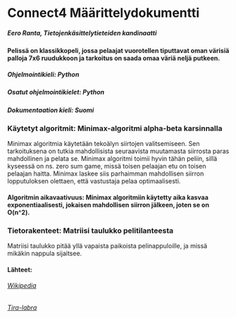 # Connect4 Määrittelydokumentti
##### Eero Ranta, Tietojenkäsittelytieteiden kandinaatti
#### Pelissä on klassikkopeli, jossa pelaajat vuorotellen tiputtavat oman värisiä palloja 7x6 ruudukkoon ja tarkoitus on saada omaa väriä neljä putkeen.
##### Ohjelmointikieli: Python
##### Osatut ohjelmointikielet: Python
##### Dokumentaation kieli: Suomi
### Käytetyt algoritmit: Minimax-algoritmi alpha-beta karsinnalla
Minimax algoritmia käytetään tekoälyn siirtojen valitsemiseen. Sen tarkoituksena on tutkia mahdollisista seuraavista muutamasta siirrosta paras mahdollinen ja pelata se. Minimax algoritmi toimii hyvin tähän peliin, sillä kyseessä on ns. zero sum game, missä toisen pelaajan etu on toisen pelaajan haitta. Minimax laskee siis parhaimman mahdollisen siirron lopputuloksen olettaen, että vastustaja pelaa optimaalisesti.
#### Algoritmin aikavaativuus: Minimax algoritmiin käytetty aika kasvaa exponentiaalisesti, jokaisen mahdollisen siirron jälkeen, joten se on O(n^2).
### Tietorakenteet: Matriisi taulukko pelitilanteesta
Matriisi taulukko pitää yllä vapaista paikoista pelinappuloille, ja missä mikäkin nappula sijaitsee.
#### Lähteet:
###### [Wikipedia](https://en.wikipedia.org/wiki/Minimax)
###### [Tira-labra](https://tiralabra.github.io/2023_p4/fi/aiheet/minimax.pdf)
